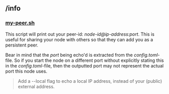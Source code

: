 ## /info

### [my-peer.sh](../info/my-peer.sh)

This script will print out your peer-id: _node-id@ip-address:port_. This is useful for sharing your node with others so that they can add you as a persistent peer.

Bear in mind that the _port_ being echo'd is extracted from the _config.toml_-file. So if you start the node on a different port without explicitly stating this in the _config.toml_-file, then the outputted port may not represent the actual port this node uses.

> Add a --local flag to echo a local IP address, instead of your (public) external address.

